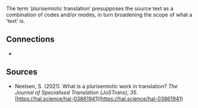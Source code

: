 The term ‘plurisemiotic translation’ presupposes the source text as a combination of codes and/or modes, in turn broadening the scope of what a ‘text’ is.

## Connections
- 
## Sources
- Neelsen, S. (2021). What is a plurisemiotic work in translation? _The Journal of Specialised Translation (JoSTrans)_, _35_. [https://hal.science/hal-03861941](https://hal.science/hal-03861941)